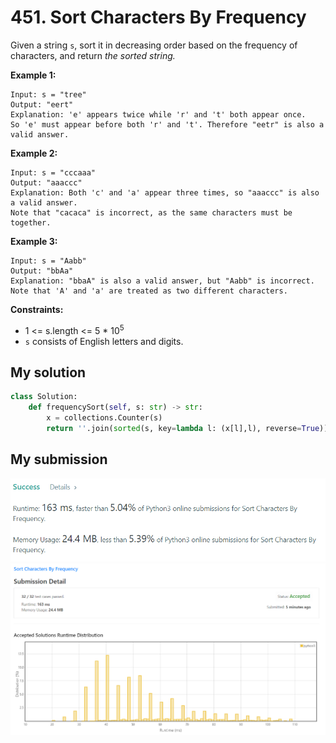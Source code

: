 # 451. Sort Characters By Frequency

Given a string `s`, sort it in decreasing order based on the frequency of characters, and return *the sorted string.*

**Example 1:**
```
Input: s = "tree"
Output: "eert"
Explanation: 'e' appears twice while 'r' and 't' both appear once.
So 'e' must appear before both 'r' and 't'. Therefore "eetr" is also a valid answer.
```

**Example 2:**
```
Input: s = "cccaaa"
Output: "aaaccc"
Explanation: Both 'c' and 'a' appear three times, so "aaaccc" is also a valid answer.
Note that "cacaca" is incorrect, as the same characters must be together.
```

**Example 3:**
```
Input: s = "Aabb"
Output: "bbAa"
Explanation: "bbaA" is also a valid answer, but "Aabb" is incorrect.
Note that 'A' and 'a' are treated as two different characters.
```
 
**Constraints:**

* 1 <= s.length <= 5 * 10<sup>5</sup>
* `s` consists of English letters and digits.

## My solution 
```python
class Solution:
    def frequencySort(self, s: str) -> str:
        x = collections.Counter(s)
        return ''.join(sorted(s, key=lambda l: (x[l],l), reverse=True))
```

## My submission 
![mysub1](mysub1.png)
![mysub2](mysub2.png)

 